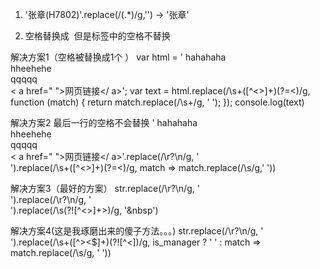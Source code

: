 1. '张章(H7802)'.replace(/\(.*\)/g,'') -> '张章'

2. 空格替换成&nbsp; 但是标签中的空格不替换


解决方案1（空格被替换成1个&nbsp;）
var html = '     hahahaha<br/>     hheehehe<br/>     qqqqq<br/>< a href=" ">网页链接</ a>';
var text = html.replace(/\s+([^<>]+)(?=<)/g, function (match) { return match.replace(/\s+/g, '&nbsp;'); });
console.log(text)


解决方案2 最后一行的空格不会替换
'     hahahaha<br/>     hheehehe<br/>     qqqqq<br/>< a href=" ">网页链接</ a>'.replace(/\r?\n/g, '<br/>').replace(/\s+([^<>]+)(?=<)/g, match => match.replace(/\s/g,'&nbsp;'))

解决方案3（最好的方案）
str.replace(/\r?\n/g, '<br />').replace(/\r?\n/g, '<br/>').replace(/\s(?![^<>]+>)/g, '&nbsp')

解决方案4(这是我琢磨出来的傻子方法。。。)
str.replace(/\r?\n/g, '<br />').replace(/\s+([^><$]+)(?![^<])/g, is_manager ? ' ' : match => match.replace(/\s/g, '&nbsp;'))